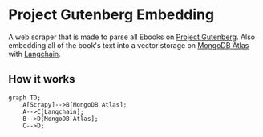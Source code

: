 # Project Gutenberg Embedding

A web scraper that is made to parse all Ebooks on [Project Gutenberg](https://www.gutenberg.org/). Also embedding all of the book's text into a vector storage on [MongoDB Atlas](https://www.mongodb.com/products/platform/atlas-vector-searchom/atlas/database) with [Langchain](https://python.langchain.com/).

## How it works

```mermaid
graph TD;
    A[Scrapy]-->B[MongoDB Atlas];
    A-->C[Langchain];
    B-->D[MongoDB Atlas];
    C-->D;
```

